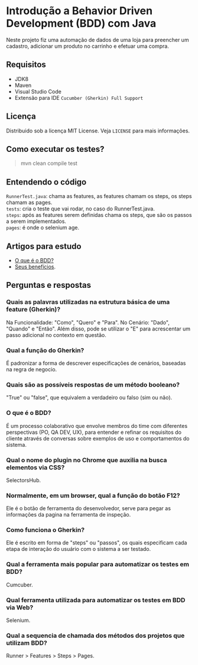 # Introdução a Behavior Driven Development (BDD) com Java
Neste projeto fiz uma automação de dados de uma loja para preencher um cadastro, adicionar um produto no carrinho e efetuar uma compra.

## Requisitos
- JDK8
- Maven
- Visual Studio Code
- Extensão para IDE `Cucumber (Gherkin) Full Support`

## Licença
Distribuido sob a licença MIT License. Veja `LICENSE` para mais informações.

## Como executar os testes?
>mvn clean compile test

## Entendendo o código
`RunnerTest.java`: chama as features, as features chamam os steps, os steps chamam as pages. <br>
`tests`: cria o teste que vai rodar, no caso do RunnerTest.java. <br>
`steps`: após as features serem definidas chama os steps, que são os passos a serem implementados. <br>
`pages`: é onde o selenium age. <br>

## Artigos para estudo
- [O que é o BDD?](https://zoop.com.br/blog/gestao/o-que-e-bdd-como-implementar/) 
- [Seus benefícios](https://auditeste.com.br/o-que-e-bdd-e-quais-sao-os-seus-beneficios/).

## Perguntas e respostas
### Quais as palavras utilizadas na estrutura básica de uma feature (Gherkin)? 
Na Funcionalidade: "Como", "Quero" e "Para". No Cenário: "Dado", "Quando" e "Então". Além disso, pode se utilizar o "E" para acrescentar um passo adicional no contexto em questão.

### Qual a função do Gherkin?
É padronizar a forma de descrever especificações de cenários, baseadas na regra de negocio.

### Quais são as possíveis respostas de um método booleano?
"True" ou "false", que equivalem a verdadeiro ou falso (sim ou não).

### O que é o BDD?
É um processo colaborativo que envolve membros do time com diferentes perspectivas (PO, QA DEV, UX), para entender e refinar os requisitos do cliente através de conversas sobre exemplos de uso e comportamentos do sistema.

### Qual o nome do plugin no Chrome que auxilia na busca elementos via CSS?
SelectorsHub.

### Normalmente, em um browser, qual a função do botão F12?
Ele é o botão de ferramenta do desenvolvedor, serve para pegar as informações da pagina na ferramenta de inspeção.

### Como funciona o Gherkin?
Ele é escrito em forma de "steps" ou "passos", os quais especificam cada etapa de interação do usuário com o sistema a ser testado.

### Qual a ferramenta mais popular para automatizar os testes em BDD?
Cumcuber.

### Qual ferramenta utilizada para automatizar os testes em BDD via Web?
Selenium.

### Qual a sequencia de chamada dos métodos dos projetos que utilizam BDD?
Runner > Features > Steps > Pages.
